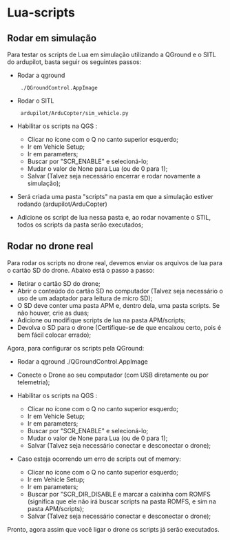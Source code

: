 # Lua-scripts

## Rodar em simulação



Para testar os scripts de Lua em simulação utilizando a QGround e o SITL do ardupilot, basta seguir os seguintes passos:

-  Rodar a qground 

        ./QGroundControl.AppImage

-  Rodar o SITL 
        
        ardupilot/ArduCopter/sim_vehicle.py
            
-   Habilitar os scripts na QGS :

    - Clicar no ícone com o Q no canto superior esquerdo;
    - Ir em Vehicle Setup;
    - Ir em parameters;
    - Buscar por "SCR_ENABLE" e selecioná-lo;
    - Mudar o valor de None para Lua (ou de 0 para 1);
    - Salvar (Talvez seja necessário encerrar e rodar novamente a simulação);



-  Será criada uma pasta "scripts" na pasta em que a simulação estiver rodando (ardupilot/ArduCopter)

-  Adicione os script de lua nessa pasta e, ao rodar novamente o STIL, todos os scripts da pasta serão executados;

## Rodar no drone real

Para rodar os scripts no drone real, devemos enviar os arquivos de lua para o cartão SD do drone. Abaixo está o passo a passo:


-  Retirar o cartão SD do drone;
-   Abrir o conteúdo do cartão SD no computador (Talvez seja necessário o uso de um adaptador para leitura de micro SD);
-  O SD deve conter uma pasta APM e, dentro dela, uma pasta scripts. Se não houver, crie as duas;
-  Adicione ou modifique scripts de lua na pasta APM/scripts;
-  Devolva o SD para o drone (Certifique-se de que encaixou certo, pois é bem fácil colocar errado);

Agora, para configurar os scripts pela QGround:

-  Rodar a qground 
        ./QGroundControl.AppImage
-  Conecte o Drone ao seu computador (com USB diretamente ou por telemetria);
-  Habilitar os scripts na QGS :

    - Clicar no ícone com o Q no canto superior esquerdo;
    - Ir em Vehicle Setup;
    - Ir em parameters;
    - Buscar por "SCR_ENABLE" e selecioná-lo;
    - Mudar o valor de None para Lua (ou de 0 para 1);
    - Salvar (Talvez seja necessário conectar e desconectar o drone);

-   Caso esteja ocorrendo um erro de scripts out of memory:
    - Clicar no ícone com o Q no canto superior esquerdo;
    - Ir em Vehicle Setup;
    - Ir em parameters;
    - Buscar por "SCR_DIR_DISABLE e marcar a caixinha com ROMFS (significa que ele não irá buscar scripts na pasta ROMFS, e sim na pasta APM/scripts);
    - Salvar (Talvez seja necessário conectar e desconectar o drone);

Pronto, agora assim que você ligar o drone os scripts já serão executados.
